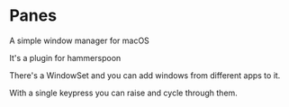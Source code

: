 # Panes

A simple window manager for macOS

It's a plugin for hammerspoon

There's a WindowSet and you can add windows from different apps to it.

With a single keypress you can raise and cycle through them.
